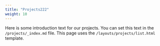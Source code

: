 ```yaml
---
title: "Projects222"
weight: 10
---
```


Here is some introduction text for our projects. You can set this text in the `/projects/_index.md` file. This page uses the `/layouts/projects/list.html` template.
